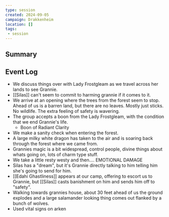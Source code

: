 ```yaml
---
type: session
created: 2024-09-05
campaign: Drakkenheim
location: []
tags:
 - session
---
```



## Summary

## Event Log

- We discuss things over with Lady Frostgleam as we travel across her lands to see Grannie.
- [[Silas]] can't seem to commit to harming grannie if it comes to it.
- We arrive at an opening where the trees from the forest seem to stop. Ahead of us is a barren land, but there are no leaves. Mostly just sticks. No wildlife. The extra feeling of safety is wavering.
- The group accepts a boon from the Lady Frostgleam, with the condition that we end Grannie's life.
	- Boon of Radiant Clarity
- We make a sanity check when entering the forest.
- A large milky white dragon has taken to the air and is soaring back through the forest where we came from.
- Grannies magic is a bit widespread, control people, divine things about whats going on, lots of charm type stuff.
- We take a little resty westy and then.... EMOTIONAL DAMAGE
- Silas has a "dream", but it's Grannie directly talking to him telling him she's going to send for him. 
- [[Edahi Ghastliness]] appears at our camp, offering to escort us to Grannie, but [[Silas]] casts banishment on him and sends him off to "safety".
- Walking towards grannies house, about 30 feet ahead of us the ground explodes and a large salamander looking thing comes out flanked by a bunch of wolves.
- Used vital signs on arken